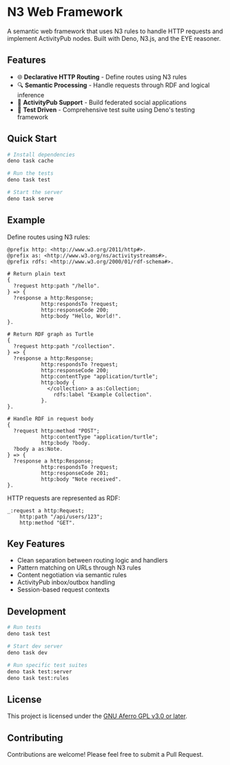 # N3 Web Framework

A semantic web framework that uses N3 rules to handle HTTP requests and implement ActivityPub nodes. Built with Deno, N3.js, and the EYE reasoner.

## Features

- 🌐 **Declarative HTTP Routing** - Define routes using N3 rules
- 🔍 **Semantic Processing** - Handle requests through RDF and logical inference  
- 🤝 **ActivityPub Support** - Build federated social applications
- 🧪 **Test Driven** - Comprehensive test suite using Deno's testing framework

## Quick Start

```bash
# Install dependencies
deno task cache

# Run the tests
deno task test

# Start the server
deno task serve
```

## Example

Define routes using N3 rules:

```n3
@prefix http: <http://www.w3.org/2011/http#>.
@prefix as: <http://www.w3.org/ns/activitystreams#>.
@prefix rdfs: <http://www.w3.org/2000/01/rdf-schema#>.

# Return plain text
{
  ?request http:path "/hello".
} => {
  ?response a http:Response;
           http:respondsTo ?request;
           http:responseCode 200;
           http:body "Hello, World!".
}.

# Return RDF graph as Turtle
{
  ?request http:path "/collection".
} => {
  ?response a http:Response;
           http:respondsTo ?request;
           http:responseCode 200;
           http:contentType "application/turtle";
           http:body {
             </collection> a as:Collection;
               rdfs:label "Example Collection".
           }.
}.

# Handle RDF in request body
{
  ?request http:method "POST";
           http:contentType "application/turtle";
           http:body ?body.
  ?body a as:Note.
} => {
  ?response a http:Response;
           http:respondsTo ?request;
           http:responseCode 201;
           http:body "Note received".
}.
```

HTTP requests are represented as RDF:

```turtle
_:request a http:Request;
    http:path "/api/users/123";
    http:method "GET".
```

## Key Features

- Clean separation between routing logic and handlers
- Pattern matching on URLs through N3 rules
- Content negotiation via semantic rules
- ActivityPub inbox/outbox handling
- Session-based request contexts

## Development

```bash
# Run tests
deno task test

# Start dev server
deno task dev

# Run specific test suites
deno task test:server
deno task test:rules
```

## License

This project is licensed under the [GNU Aferro GPL v3.0 or later](LICENSE.md).

## Contributing

Contributions are welcome! Please feel free to submit a Pull Request.
